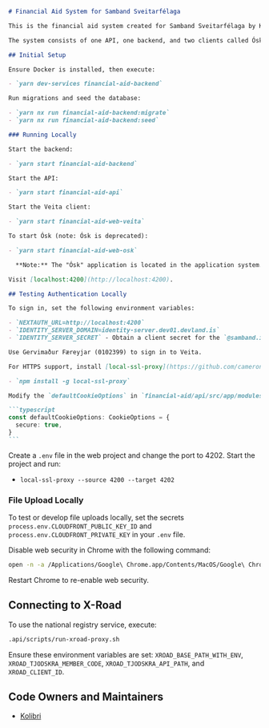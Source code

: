 ````markdown
# Financial Aid System for Samband Sveitarfélaga

This is the financial aid system created for Samband Sveitarfélaga by Kolibri.

The system consists of one API, one backend, and two clients called Ósk and Veita.

## Initial Setup

Ensure Docker is installed, then execute:

- `yarn dev-services financial-aid-backend`

Run migrations and seed the database:

- `yarn nx run financial-aid-backend:migrate`
- `yarn nx run financial-aid-backend:seed`

### Running Locally

Start the backend:

- `yarn start financial-aid-backend`

Start the API:

- `yarn start financial-aid-api`

Start the Veita client:

- `yarn start financial-aid-web-veita`

To start Ósk (note: Ósk is deprecated):

- `yarn start financial-aid-web-osk`

  **Note:** The "Ósk" application is located in the application system. Reference the documentation here: [Application System Documentation](https://github.com/island-is/island.is/blob/cde4392eda5b82877dd2f79fd1854f6f4fb2a09e/apps/application-system/README.md?plain=1#L3)

Visit [localhost:4200](http://localhost:4200).

## Testing Authentication Locally

To sign in, set the following environment variables:

- `NEXTAUTH_URL=http://localhost:4200`
- `IDENTITY_SERVER_DOMAIN=identity-server.dev01.devland.is`
- `IDENTITY_SERVER_SECRET` - Obtain a client secret for the `@samband.is/financial-aid` client.

Use Gervimaður Færeyjar (0102399) to sign in to Veita.

For HTTPS support, install [local-ssl-proxy](https://github.com/cameronhunter/local-ssl-proxy):

- `npm install -g local-ssl-proxy`

Modify the `defaultCookieOptions` in `financial-aid/api/src/app/modules/auth/auth.controller.ts`:

```typescript
const defaultCookieOptions: CookieOptions = {
  secure: true,
}
```
````

Create a `.env` file in the web project and change the port to 4202. Start the project and run:

- `local-ssl-proxy --source 4200 --target 4202`

### File Upload Locally

To test or develop file uploads locally, set the secrets `process.env.CLOUDFRONT_PUBLIC_KEY_ID` and `process.env.CLOUDFRONT_PRIVATE_KEY` in your `.env` file.

Disable web security in Chrome with the following command:

```bash
open -n -a /Applications/Google\ Chrome.app/Contents/MacOS/Google\ Chrome --args --user-data-dir="/tmp/chrome_dev_test" --disable-web-security
```

Restart Chrome to re-enable web security.

## Connecting to X-Road

To use the national registry service, execute:

```bash
.api/scripts/run-xroad-proxy.sh
```

Ensure these environment variables are set: `XROAD_BASE_PATH_WITH_ENV`, `XROAD_TJODSKRA_MEMBER_CODE`, `XROAD_TJODSKRA_API_PATH`, and `XROAD_CLIENT_ID`.

## Code Owners and Maintainers

- [Kolibri](https://github.com/orgs/island-is/teams/kolibri-robin-hood)

```

```
